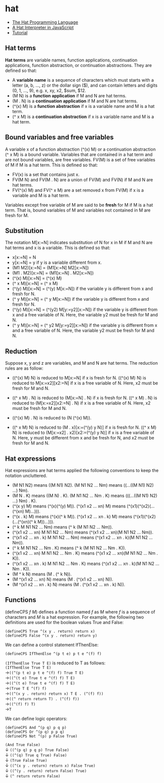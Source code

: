 # hat
- [The Hat Programming Language](https://shima3.github.io/hat/)
- [A Hat Interpreter in JavaScript](https://shima3.github.io/hat/js/)
- [Tutorial](https://shima3.github.io/hat/tutorial/)

## Hat terms

**Hat terms** are variable names, function applications, continuation applications, function abstraction, or continuation abstractions.
They are defined so that:
- A **variable name** is a sequence of characters which must starts with a letter (a, b, ..., z) or the dollar sign ($), and can contain letters and digits (0, 1, ..., 9), e.g. x, xy, x2, $sum, $12.
- (M N) is a **function application** if M and N are hat terms.
- (M . N) is a **continuation application** if M and N are hat terms.
- (^(x) M) is a **function abstraction** if x is a variable name and M is a hat term.
- (^ x M) is a **continuation abstraction** if x is a variable name and M is a hat term.

## Bound variables and free variables

A variable x of a function abstraction (^(x) M) or a continuation abstraction (^ x M) is a bound variable.
Variables that are contained in a hat term and are not bound variables, are free variables.
FV(M) is a set of free variables of M if M is a hat term.
This is defined so that:
- FV(x) is a set that contains just x.
- FV(M N) and FV(M . N) are a union of FV(M) and FV(N) if M and N are hat terms.
- FV(^(x) M) and FV(^ x M) are a set removed x from FV(M) if x is a variable and M is a hat term.

Variables except free variable of M are said to be **fresh** for M if M is a hat term.
That is, bound variables of M and variables not contained in M are fresh for M.

## Substitution

The notation M[x:=N] indicates substitution of N for x in M if M and N are hat terms and x is a variable.
This is defined so that:
- x[x:=N] = N
- y[x:=N] = y if y is a variable different from x.
- (M1 M2)[x:=N] = (M1[x:=N] M2[x:=N])
- (M1 . M2)[x:=N] = (M1[x:=N] . M2[x:=N])
- (^(x) M)[x:=N] = (^(x) M)
- (^ x M)[x:=N] = (^ x M)
- (^(y) M)[x:=N] = (^(y) M[x:=N]) if the variable y is different from x and fresh for N.
- (^ y M)[x:=N] = (^ y M[x:=N]) if the variable y is different from x and fresh for N.
- (^(y) M)[x:=N] = (^(y2) M[y:=y2][x:=N]) if the variable y is different from x and a free variable of N.
Here, the variable y2 must be fresh for M and N.
- (^ y M)[x:=N] = (^ y2 M[y:=y2][x:=N]) if the variable y is different from x and a free variable of N.
Here, the variable y2 must be fresh for M and N.

## Reduction

Suppose x, y and z are variables, and M and N are hat terms.
The reduction rules are as follow:

- ((^(x) M) N) is reduced to M[x:=N] if x is fresh for N.
((^(x) M) N) is reduced to M[x:=x2][x2:=N] if x is a free variable of N.
Here, x2 must be fresh for M and N.

- ((^ x M) . N) is reduced to (M[x:=N] . N) if x is fresh for N.
((^ x M) . N) is reduced to (M[x:=x2][x2:=N] . N) if x is a free variable of N.
Here, x2 must be fresh for M and N.

- ((^(x) M) . N) is reduced to (N (^(x) M)).

- ((^ x M) N) is reduced to (M . x)[x:=(^(y) y N)] if x is fresh for N.
((^ x M) N) is reduced to (M[x:=x2] . x2)[x2:=(^(y) y N)] if x is a free variable of N.
Here, y must be different from x and be fresh for N, and x2 must be fresh for M and N.

## Hat expressions

Hat expressions are hat terms applied the following conventions to keep the notation uncluttered.
- (M N1 N2) means ((M N1) N2).
(M N1 N2 ... Nm) means ((...((M N1) N2) ...) Nm).
- (M N . K) means ((M N) . K).
(M N1 N2 ... Nm . K) means (((...((M N1) N2) ...) Nm) . K).
- (^(x y) M) means (^(x)(^(y) M)).
(^(x1 x2 ... xn) M) means (^(x1)(^(x2)(...(^(xn) M)...))).
- (^(x . k) M) means (^(x)(^ k M)).
(^(x1 x2 ... xn . k) M) means (^(x1)(^(x2)(...(^(xn)(^ k M))...))).
- (^ k M N1 N2 ... Nm) means (^ k (M N1 N2 ... Nm)).
- (^(x1 x2 ... xn) M N1 N2 ... Nm) means (^(x1 x2 ... xn)(M N1 N2 ... Nm)).
- (^(x1 x2 ... xn . k) M N1 N2 ... Nm) means (^(x1 x2 ... xn . k)(M N1 N2 ... Nm)).
- (^ k M N1 N2 ... Nm . K) means (^ k (M N1 N2 ... Nm . K)).
- (^(x1 x2 ... xn) M N1 N2 ... Nm . K) means (^(x1 x2 ... xn)(M N1 N2 ... Nm . K)).
- (^(x1 x2 ... xn . k) M N1 N2 ... Nm . K) means (^(x1 x2 ... xn . k)(M N1 N2 ... Nm . K)).
- (M ^ k N) means (M . (^ k N)).
- (M ^(x1 x2 ... xn) N) means (M . (^(x1 x2 ... xn) N)).
- (M ^(x1 x2 ... xn . k) N) means (M . (^(x1 x2 ... xn . k) N)).

## Functions

(defineCPS *f* *M*) defines a function named *f* as *M* where *f* is a sequence of characters and *M* is a hat expression.
For example, the following two definitions are used for the boolean values True and False:
```
(defineCPS True ^(x y . return) return x)
(defineCPS False ^(x y . return) return y)
```
We can define a control statement IfThenElse:
```
(defineCPS IfThenElse ^(p t e) p t e ^(f) f)
```
`(IfThenElse True T E)` is reduced to T as follows:  
`(IfThenElse True T E)`  
&rarr;`((^(p t e) p t e ^(f) f) True T E)`  
&rarr;`((^(t e) True t e ^(f) f) T E)`  
&rarr;`((^(t e) True t e ^(f) f) T E)`  
&rarr;`(True T E ^(f) f)`  
&rarr;`((^(x y . return) return x) T E . (^(f) f))`  
&rarr;`((^ return return T) . (^(f) f))`  
&rarr;`((^(f) f) T)`  
&rarr;`T`  

We can define logic operators:
```
(defineCPS And ^(p q) p q p)
(defineCPS Or ^(p q) p p q)
(defineCPS Not ^(p) p False True)
```

`(And True False)`  
&darr;
`((^(p q) p q p) True False)`  
&darr;
`((^(q) True q True) False)`  
&darr;
`(True False True)`  
&darr;
`((^(x y . return) return x) False True)`  
&darr;
`((^(y . return) return False) True)`  
&darr;
`(^ return return False)`  

<!--
&larr;
&rarr;
$\downarrow$
$\leftarrow$
-->
        
